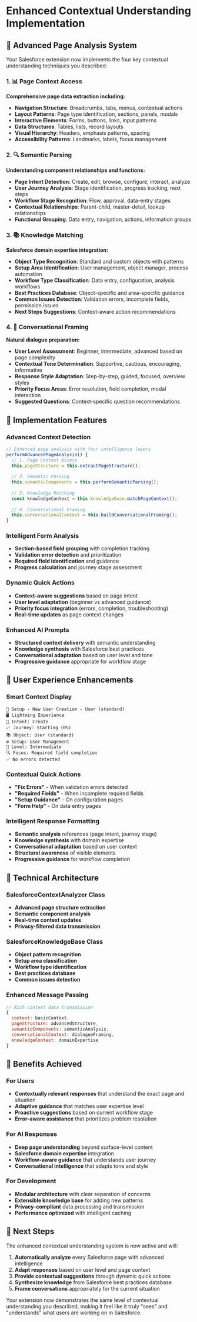 # Enhanced Contextual Understanding Implementation

## 🧠 Advanced Page Analysis System

Your Salesforce extension now implements the four key contextual understanding techniques you described:

### 1. 📊 Page Context Access
**Comprehensive page data extraction including:**
- **Navigation Structure**: Breadcrumbs, tabs, menus, contextual actions
- **Layout Patterns**: Page type identification, sections, panels, modals
- **Interactive Elements**: Forms, buttons, links, input patterns
- **Data Structures**: Tables, lists, record layouts
- **Visual Hierarchy**: Headers, emphasis patterns, spacing
- **Accessibility Patterns**: Landmarks, labels, focus management

### 2. 🔍 Semantic Parsing
**Understanding component relationships and functions:**
- **Page Intent Detection**: Create, edit, browse, configure, interact, analyze
- **User Journey Analysis**: Stage identification, progress tracking, next steps
- **Workflow Stage Recognition**: Flow, approval, data-entry stages
- **Contextual Relationships**: Parent-child, master-detail, lookup relationships
- **Functional Grouping**: Data entry, navigation, actions, information groups

### 3. 📚 Knowledge Matching
**Salesforce domain expertise integration:**
- **Object Type Recognition**: Standard and custom objects with patterns
- **Setup Area Identification**: User management, object manager, process automation
- **Workflow Type Classification**: Data entry, configuration, analysis workflows
- **Best Practices Database**: Object-specific and area-specific guidance
- **Common Issues Detection**: Validation errors, incomplete fields, permission issues
- **Next Steps Suggestions**: Context-aware action recommendations

### 4. 🎯 Conversational Framing
**Natural dialogue preparation:**
- **User Level Assessment**: Beginner, intermediate, advanced based on page complexity
- **Contextual Tone Determination**: Supportive, cautious, encouraging, informative
- **Response Style Adaptation**: Step-by-step, guided, focused, overview styles
- **Priority Focus Areas**: Error resolution, field completion, modal interaction
- **Suggested Questions**: Context-specific question recommendations

## 🚀 Implementation Features

### Advanced Context Detection
```javascript
// Enhanced page analysis with four intelligence layers
performAdvancedPageAnalysis() {
  // 1. Page Context Access
  this.pageStructure = this.extractPageStructure();
  
  // 2. Semantic Parsing
  this.semanticComponents = this.performSemanticParsing();
  
  // 3. Knowledge Matching
  const knowledgeContext = this.knowledgeBase.matchPageContext();
  
  // 4. Conversational Framing
  this.conversationalContext = this.buildConversationalFraming();
}
```

### Intelligent Form Analysis
- **Section-based field grouping** with completion tracking
- **Validation error detection** and prioritization
- **Required field identification** and guidance
- **Progress calculation** and journey stage assessment

### Dynamic Quick Actions
- **Context-aware suggestions** based on page intent
- **User level adaptation** (beginner vs advanced guidance)
- **Priority focus integration** (errors, completion, troubleshooting)
- **Real-time updates** as page context changes

### Enhanced AI Prompts
- **Structured context delivery** with semantic understanding
- **Knowledge synthesis** with Salesforce best practices
- **Conversational adaptation** based on user level and tone
- **Progressive guidance** appropriate for workflow stage

## 🎨 User Experience Enhancements

### Smart Context Display
```
📍 Setup - New User Creation - User (standard)
🖥️ Lightning Experience
🎯 Intent: Create
📈 Journey: Starting (0%)
📚 Object: User (standard)
⚙️ Setup: User Management
👤 Level: Intermediate
🔍 Focus: Required field completion
✅ No errors detected
```

### Contextual Quick Actions
- **"Fix Errors"** - When validation errors detected
- **"Required Fields"** - When incomplete required fields
- **"Setup Guidance"** - On configuration pages
- **"Form Help"** - On data entry pages

### Intelligent Response Formatting
- **Semantic analysis** references (page intent, journey stage)
- **Knowledge synthesis** with domain expertise
- **Conversational adaptation** based on user context
- **Structural awareness** of visible elements
- **Progressive guidance** for workflow completion

## 🔧 Technical Architecture

### SalesforceContextAnalyzer Class
- **Advanced page structure extraction**
- **Semantic component analysis**
- **Real-time context updates**
- **Privacy-filtered data transmission**

### SalesforceKnowledgeBase Class
- **Object pattern recognition**
- **Setup area classification**
- **Workflow type identification**
- **Best practices database**
- **Common issues detection**

### Enhanced Message Passing
```javascript
// Rich context data transmission
{
  context: basicContext,
  pageStructure: advancedStructure,
  semanticComponents: semanticAnalysis,
  conversationalContext: dialogueFraming,
  knowledgeContext: domainExpertise
}
```

## 🎯 Benefits Achieved

### For Users
- **Contextually relevant responses** that understand the exact page and situation
- **Adaptive guidance** that matches user expertise level
- **Proactive suggestions** based on current workflow stage
- **Error-aware assistance** that prioritizes problem resolution

### For AI Responses
- **Deep page understanding** beyond surface-level content
- **Salesforce domain expertise** integration
- **Workflow-aware guidance** that understands user journey
- **Conversational intelligence** that adapts tone and style

### For Development
- **Modular architecture** with clear separation of concerns
- **Extensible knowledge base** for adding new patterns
- **Privacy-compliant** data processing and transmission
- **Performance optimized** with intelligent caching

## 🚀 Next Steps

The enhanced contextual understanding system is now active and will:

1. **Automatically analyze** every Salesforce page with advanced intelligence
2. **Adapt responses** based on user level and page context
3. **Provide contextual suggestions** through dynamic quick actions
4. **Synthesize knowledge** from Salesforce best practices database
5. **Frame conversations** appropriately for the current situation

Your extension now demonstrates the same level of contextual understanding you described, making it feel like it truly "sees" and "understands" what users are working on in Salesforce.